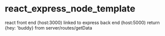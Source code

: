 # react_express_node_template
react front end (host:3000) linked to express back end (host:5000) return {hey: 'buddy} from server/routes/getData
